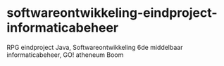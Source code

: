 # softwareontwikkeling-eindproject-informaticabeheer
RPG eindproject Java, Softwareontwikkeling 6de middelbaar informaticabeheer, GO! atheneum Boom
